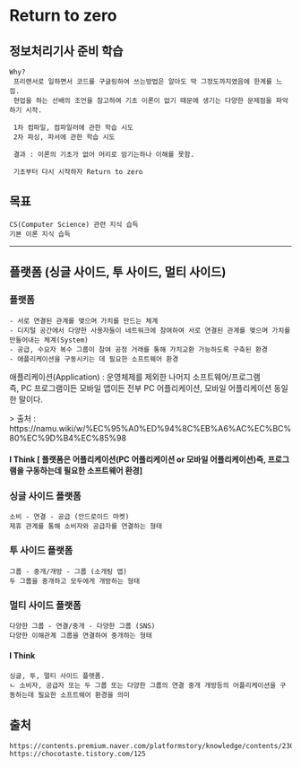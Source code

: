 # Return to zero

## 정보처리기사 준비 학습
```
Why?
 프리랜서로 일하면서 코드를 구글링하여 쓰는방법은 알아도 딱 그정도까지였음에 한계를 느낌.
 현업을 하는 선배의 조언을 참고하여 기초 이론이 없기 때문에 생기는 다양한 문제점을 파악하기 시작.

 1차 컴파일, 컴파일러에 관한 학습 시도
 2차 파싱, 파서에 관한 학습 시도

 결과 : 이론의 기초가 없어 머리로 암기는하나 이해를 못함.

 기초부터 다시 시작하자 Return to zero 
```

## 목표
```
CS(Computer Science) 관련 지식 습득
기본 이론 지식 습득
```

<hr />

## 플랫폼 (싱글 사이드, 투 사이드, 멀티 사이드)
### 플랫폼
```
- 서로 연결된 관계를 맺으며 가치를 만드는 체계
- 디지털 공간에서 다양한 사용자들이 네트워크에 참여하여 서로 연결된 관계를 맺으며 가치를 만들어내는 체계(System)
- 공급, 수요자 복수 그룹이 참여 공정 거래를 통해 가치교환 가능하도록 구축된 환경
- 애플리케이션을 구동시키는 데 필요한 소프트웨어 환경
```
<p>애플리케이션(Application) :  운영체제를 제외한 나머지 소프트웨어/프로그램 <br /> 즉, PC 프로그램이든 모바일 앱이든 전부 PC 어플리케이션, 모바일 어플리케이션 동일한 말이다.</p>
> 출처 : https://namu.wiki/w/%EC%95%A0%ED%94%8C%EB%A6%AC%EC%BC%80%EC%9D%B4%EC%85%98

#### I Think [ 플랫폼은 어플리케이션(PC 어플리케이션 or 모바일 어플리케이션)즉, 프로그램을 구동하는데 필요한 소프트웨어 환경]

### 싱글 사이드 플랫폼
```
소비 - 연결 - 공급 (안드로이드 마켓)
제휴 관계를 통해 소비자와 공급자를 연결하는 형태
```
### 투 사이드 플랫폼
```
그룹 - 중개/개방 - 그룹 (소개팅 앱)
두 그룹을 중개하고 모두에게 개방하는 형태
```
### 멀티 사이드 플랫폼
```
다양한 그룹 - 연결/중개 - 다양한 그룹 (SNS)
다양한 이해관계 그룹을 연결하여 중개하는 형태
```

#### I Think
```
싱글, 투, 멀티 사이드 플랫폼.
ㄴ 소비자, 공급자 또는 두 그룹 또는 다양한 그룹의 연결 중개 개방등의 어플리케이션을 구동하는데 필요한 소프트웨어 환경을 의미
```


## 출처
```
https://contents.premium.naver.com/platformstory/knowledge/contents/230213112341453gv
https://chocotaste.tistory.com/125
```